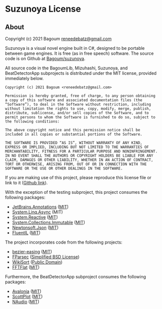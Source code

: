 # Suzunoya License

## About

Copyright (c) 2021 Bagoum <reneedebatz@gmail.com>

Suzunoya is a visual novel engine built in C#, designed to be portable between game engines. 
It is free (as in free speech) software. The source code is on Github at [Bagoum/suzunoya](https://github.com/Bagoum/suzunoya).



All source code in the BagoumLib, Mizuhashi, Suzunoya, and BeatDetectorApp subprojects is distributed under the MIT license, provided immediately below.

```
Copyright (c) 2021 Bagoum <reneedebatz@gmail.com>

Permission is hereby granted, free of charge, to any person obtaining a copy of this software and associated documentation files (the “Software”), to deal in the Software without restriction, including without limitation the rights to use, copy, modify, merge, publish, distribute, sublicense, and/or sell copies of the Software, and to permit persons to whom the Software is furnished to do so, subject to the following conditions:

The above copyright notice and this permission notice shall be included in all copies or substantial portions of the Software.

THE SOFTWARE IS PROVIDED “AS IS”, WITHOUT WARRANTY OF ANY KIND, EXPRESS OR IMPLIED, INCLUDING BUT NOT LIMITED TO THE WARRANTIES OF MERCHANTABILITY, FITNESS FOR A PARTICULAR PURPOSE AND NONINFRINGEMENT. IN NO EVENT SHALL THE AUTHORS OR COPYRIGHT HOLDERS BE LIABLE FOR ANY CLAIM, DAMAGES OR OTHER LIABILITY, WHETHER IN AN ACTION OF CONTRACT, TORT OR OTHERWISE, ARISING FROM, OUT OF OR IN CONNECTION WITH THE SOFTWARE OR THE USE OR OTHER DEALINGS IN THE SOFTWARE.
```

If you are making use of this project, please reproduce this license file or link to it ([Github link](https://github.com/Bagoum/suzunoya/blob/master/Suzunoya.LICENSE.md)).



With the exception of the testing subproject, this project consumes the following packages:
- [JetBrains.Annotations](https://www.nuget.org/packages/JetBrains.Annotations/) ([MIT](https://github.com/JetBrains/JetBrains.Annotations/blob/ac4bd278f1e8ccd15c28a62310a4ff5e5274df7e/license.md))
- [System.Linq.Async](https://www.nuget.org/packages/System.Linq.Async) (MIT)
- [System.Reactive](https://www.nuget.org/packages/System.Reactive/) ([MIT](https://github.com/dotnet/reactive/blob/85f1eb7c53e27cccdbeee3e0b044916168843fcc/LICENSE))
- [System.Collections.Immutable](https://www.nuget.org/packages/System.Collections.Immutable/) ([MIT](https://github.com/dotnet/runtime/blob/71adfb003aa57f4c8801fc9079c9339342c58524/LICENSE.TXT))
- [Newtonsoft.Json](https://github.com/JamesNK/Newtonsoft.Json) ([MIT](https://github.com/JamesNK/Newtonsoft.Json/blob/4dc9af66e07dea321ad101bfb379326127251a80/LICENSE.md))
- [FluentIL](https://github.com/Bagoum/FluentIL) ([MIT](https://github.com/Bagoum/FluentIL/blob/master/LICENSE.md))

The project incorporates code from the following projects:
- [bezier-easing](https://github.com/gre/bezier-easing/) ([MIT](https://github.com/gre/bezier-easing/blob/fcfc40e1b945a8d3b6b2f1aff5aa57f3b56673d9/LICENSE))
- [FParsec](http://www.quanttec.com/fparsec/about/) ([Simplified BSD License](http://www.quanttec.com/fparsec/license.html))
- [WikiSort](https://github.com/BonzaiThePenguin/WikiSort/) ([Public Domain](https://github.com/BonzaiThePenguin/WikiSort/blob/df036bd85af713f5012ccc4d329f05eb6a553128/LICENSE))
- [FFTFlat](https://github.com/sinshu/fftflat/tree/main) ([MIT](https://github.com/sinshu/fftflat/blob/main/LICENSE.md))

Furthermore, the BeatDetectorApp subproject consumes the following packages:

- [Avalonia](https://avaloniaui.net/) ([MIT](https://github.com/AvaloniaUI/Avalonia/blob/master/licence.md))
- [ScottPlot](https://github.com/ScottPlot/ScottPlot) ([MIT](https://github.com/ScottPlot/ScottPlot/blob/main/LICENSE))
- [NAudio](https://github.com/naudio/NAudio/tree/master) ([MIT](https://github.com/naudio/NAudio/blob/master/license.txt))

